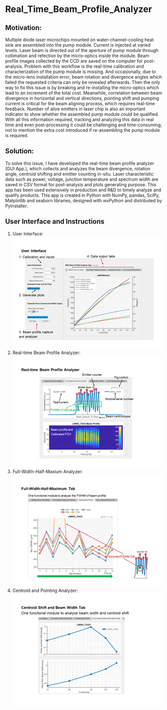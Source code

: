 # Real_Time_Beam_Profile_Analyzer

## Motivation:

Multiple diode laser microchips mounted on water-channel-cooling heat sink are assembled into the pump module. Current is injected at varied levels. Laser beam is directed out of the aperture of pump module through collimation and refection by the micro-optics inside the module. Beam profile images collected by the CCD are saved on the computer for post-analysis. Problem with this workflow is the real-time calibration and characterization of the pump module is missing. And occasionally, due to the micro-lens installation error, beam rotation and divergence angles which failed the requested criteria can only be revealed afterwards. Then the only way to fix this issue is by breaking and re-installing the micro-optics which lead to an increment of the total cost.  Meanwhile, correlation between beam divergence in horizontal and vertical directions, pointing shift and pumping current is critical for the beam aligning process, which requires real-time feedback. Number of alive emitters in laser chip is also an important indicator to show whether the assembled pump module could be qualified. With all this information required, tracking and analyzing this data in real time and even post-processing it could be challenging and time-consuming, not to mention the extra cost introduced if re-assembling the pump module is required.  

## Solution:
To solve this issue, I have developed the real-time beam profile analyzer (GUI App.), which collects and analyzes the beam divergence, rotation angle, centroid shifting and emitter counting in-situ. Laser characteristic data such as power, voltage, junction temperature and spectrum width are saved in CSV format for post-analysis and plots generating purpose. This app has been used extensively in production and R&D to timely analyze and qualify products. This app is created in Python with NumPy, pandas, SciPy, Matplotlib and seaborn libraries, designed with wxPython and distributed by PyInstaller.

## User Interface and Instructions
1. User Interface:
![UI](./img/UI.PNG "User interface")
2. Real-time Beam Profile Analyzer:
![Beam Analyzer](./img/beam_profile_analyzer.PNG "Beam analyzer")
3. Full-Width-Half-Maxium Analyzer:
![FWHM Analyzer](./img/FWHM.PNG "FWHM analyzer")
4. Centroid and Pointing Analyzer:
![Centroid and pointing analyzer](./img/Centroid.PNG "Centroid and Pointing") 


